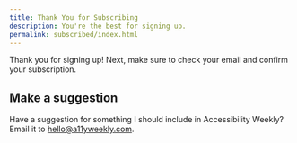 ```yaml
---
title: Thank You for Subscribing
description: You're the best for signing up.
permalink: subscribed/index.html
---
```


Thank you for signing up! Next, make sure to check your email and confirm your subscription.

## Make a suggestion

Have a suggestion for something I should include in Accessibility Weekly? Email it to <hello@a11yweekly.com>.